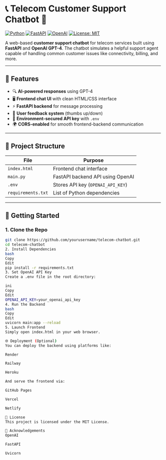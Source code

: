 # 📞 Telecom Customer Support Chatbot 🤖

[![Python](https://img.shields.io/badge/Python-3.8%2B-blue.svg)](https://www.python.org/)
[![FastAPI](https://img.shields.io/badge/FastAPI-API%20Backend-green.svg)](https://fastapi.tiangolo.com/)
[![OpenAI](https://img.shields.io/badge/OpenAI-GPT--4-lightgrey.svg)](https://platform.openai.com/)
[![License: MIT](https://img.shields.io/badge/License-MIT-yellow.svg)](https://opensource.org/licenses/MIT)

A web-based **customer support chatbot** for telecom services built using **FastAPI** and **OpenAI GPT-4**. The chatbot simulates a helpful support agent capable of handling common customer issues like connectivity, billing, and more.

---

## 🌟 Features

- 🔍 **AI-powered responses** using GPT-4
- 🖥️ **Frontend chat UI** with clean HTML/CSS interface
- ⚡ **FastAPI backend** for message processing
- 🔁 **User feedback system** (thumbs up/down)
- 🔐 **Environment-secured API key** with `.env`
- 🌍 **CORS-enabled** for smooth frontend-backend communication

---

## 📂 Project Structure

| File | Purpose |
|------|---------|
| `index.html` | Frontend chat interface |
| `main.py` | FastAPI backend API using OpenAI |
| `.env` | Stores API key (`OPENAI_API_KEY`) |
| `requirements.txt` | List of Python dependencies |

---

## 🚀 Getting Started

### 1. Clone the Repo

```bash
git clone https://github.com/yourusername/telecom-chatbot.git
cd telecom-chatbot
2. Install Dependencies
bash
Copy
Edit
pip install -r requirements.txt
3. Set OpenAI API Key
Create a .env file in the root directory:

ini
Copy
Edit
OPENAI_API_KEY=your_openai_api_key
4. Run the Backend
bash
Copy
Edit
uvicorn main:app --reload
5. Launch Frontend
Simply open index.html in your web browser.

🌐 Deployment (Optional)
You can deploy the backend using platforms like:

Render

Railway

Heroku

And serve the frontend via:

GitHub Pages

Vercel

Netlify

📜 License
This project is licensed under the MIT License.

🙌 Acknowledgements
OpenAI

FastAPI

Uvicorn
